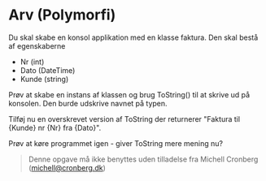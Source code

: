 ﻿# Arv (Polymorfi)

Du skal skabe en konsol applikation med en klasse faktura. Den skal bestå af egenskaberne

* Nr (int)
* Dato (DateTime)
* Kunde (string)

Prøv at skabe en instans af klassen og brug ToString() til at 
skrive ud på konsolen. Den burde udskrive navnet på typen.

Tilføj nu en overskrevet version af ToString der returnerer "Faktura til {Kunde} nr {Nr} fra {Dato}".

Prøv at køre programmet igen - giver ToString mere mening nu?
<!-- footerstart -->
> Denne opgave må ikke benyttes uden tilladelse fra Michell Cronberg (michell@cronberg.dk)
<!-- footerslut -->